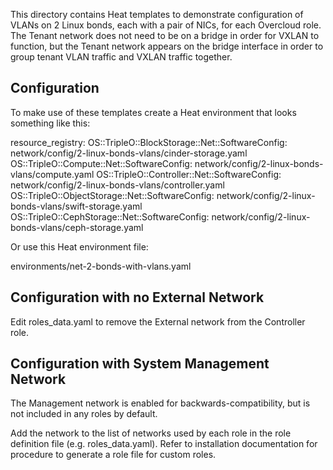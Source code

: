 This directory contains Heat templates to demonstrate configuration of
VLANs on 2 Linux bonds, each with a pair of NICs, for each Overcloud role.
The Tenant network does not need to be on a bridge in order for VXLAN to
function, but the Tenant network appears on the bridge interface in order
to group tenant VLAN traffic and VXLAN traffic together.

Configuration
-------------

To make use of these templates create a Heat environment that looks
something like this:

  resource\_registry:
    OS::TripleO::BlockStorage::Net::SoftwareConfig: network/config/2-linux-bonds-vlans/cinder-storage.yaml
    OS::TripleO::Compute::Net::SoftwareConfig: network/config/2-linux-bonds-vlans/compute.yaml
    OS::TripleO::Controller::Net::SoftwareConfig: network/config/2-linux-bonds-vlans/controller.yaml
    OS::TripleO::ObjectStorage::Net::SoftwareConfig: network/config/2-linux-bonds-vlans/swift-storage.yaml
    OS::TripleO::CephStorage::Net::SoftwareConfig: network/config/2-linux-bonds-vlans/ceph-storage.yaml

Or use this Heat environment file:

  environments/net-2-bonds-with-vlans.yaml

Configuration with no External Network
--------------------------------------

Edit roles_data.yaml to remove the External network from the Controller role.

Configuration with System Management Network
--------------------------------------------

The Management network is enabled for backwards-compatibility, but
is not included in any roles by default.

Add the network to the list of networks used by each role in the role
definition file (e.g. roles_data.yaml). Refer to installation documentation
for procedure to generate a role file for custom roles.

